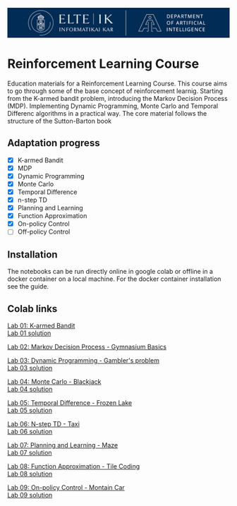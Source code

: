 ![Logo](assets/logo.png)

# Reinforcement Learning Course
Education materials for a Reinforcement Learning Course. This course aims to go through some of the base concept of reinforcement learnig. Starting from the K-armed bandit problem, introducing the Markov Decision Process (MDP). Implementing Dynamic Programming, Monte Carlo and Temporal Differenc algorithms in a practical way. The core material follows the structure of the Sutton-Barton book 

## Adaptation progress

- [x] K-armed Bandit
- [x] MDP
- [x] Dynamic Programming
- [x] Monte Carlo
- [x] Temporal Difference
- [x] n-step TD
- [x] Planning and Learning
- [x] Function Approximation
- [x] On-policy Control
- [ ] Off-policy Control

## Installation

The notebooks can be run directly online in google colab or offline in a docker container on a local machine. For the docker container installation see the guide.

## Colab links

[Lab 01: K-armed Bandit](https://colab.research.google.com/github/Fortuz/rl_education/blob/main/1.%20K-armed%20Bandit/k_armed_bandit.ipynb) <br>
[Lab 01 solution](https://colab.research.google.com/github/Fortuz/rl_education/blob/main/1.%20K-armed%20Bandit/k_armed_bandit_solution.ipynb)

[Lab 02: Markov Decision Process - Gymnasium Basics](https://colab.research.google.com/github/Fortuz/rl_education/blob/main/2.%20MDP/gymnasium_basics.ipynb)

[Lab 03: Dynamic Programming - Gambler's problem](https://colab.research.google.com/github/Fortuz/rl_education/blob/main/3.%20Dynamic%20Programming/Gambler%27s%20Problem/gamblers_problem.ipynb) <br>
[Lab 03 solution](https://colab.research.google.com/github/Fortuz/rl_education/blob/main/3.%20Dynamic%20Programming/Gambler%27s%20Problem/gamblers_problem_solution.ipynb)

[Lab 04: Monte Carlo - Blackjack](https://colab.research.google.com/github/Fortuz/rl_education/blob/main/4.%20Monte%20Carlo/blackjack.ipynb) <br>
[Lab 04 solution](https://colab.research.google.com/github/Fortuz/rl_education/blob/main/4.%20Monte%20Carlo/blackjack_solution.ipynb)

[Lab 05: Temporal Difference - Frozen Lake](https://colab.research.google.com/github/Fortuz/rl_education/blob/main/5.%20Temporal%20Difference/frozen_lake.ipynb) <br>
[Lab 05 solution](https://colab.research.google.com/github/Fortuz/rl_education/blob/main/5.%20Temporal%20Difference/frozen_lake_solution.ipynb)

[Lab 06: N-step TD - Taxi](https://colab.research.google.com/github/Fortuz/rl_education/blob/main/6.%20n-step%20TD/taxi.ipynb) <br>
[Lab 06 solution](https://colab.research.google.com/github/Fortuz/rl_education/blob/main/6.%20n-step%20TD/taxi_solution.ipynb)

[Lab 07: Planning and Learning - Maze](https://colab.research.google.com/github/Fortuz/rl_education/blob/main/7.%20Planning%20and%20Learning/maze.ipynb) <br>
[Lab 07 solution](https://colab.research.google.com/github/Fortuz/rl_education/blob/main/7.%20Planning%20and%20Learning/maze_solution.ipynb)

[Lab 08: Function Approximation - Tile Coding](https://colab.research.google.com/github/Fortuz/rl_education/blob/main/8.%20Function%20Approximation/tile_coding.ipynb) <br>
[Lab 08 solution](https://colab.research.google.com/github/Fortuz/rl_education/blob/main/8.%20Function%20Approximation/tile_coding_solution.ipynb)

[Lab 09: On-policy Control - Montain Car](https://colab.research.google.com/github/Fortuz/rl_education/blob/main/9.%20On-policy%20Control/mountain_car.ipynb) <br>
[Lab 09 solution](https://colab.research.google.com/github/Fortuz/rl_education/blob/main/9.%20On-policy%20Control/mountain_car_solution.ipynb)
